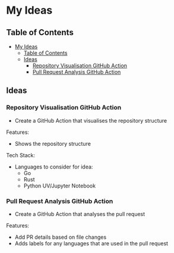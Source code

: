 # My Ideas

## Table of Contents

- [My Ideas](#my-ideas)
  - [Table of Contents](#table-of-contents)
  - [Ideas](#ideas)
    - [Repository Visualisation GitHub Action](#repository-visualisation-github-action)
    - [Pull Request Analysis GitHub Action](#pull-request-analysis-github-action)

## Ideas

### Repository Visualisation GitHub Action

- Create a GitHub Action that visualises the repository structure

Features:

- Shows the repository structure

Tech Stack:

- Languages to consider for idea:
  - Go
  - Rust
  - Python UV/Jupyter Notebook

### Pull Request Analysis GitHub Action

- Create a GitHub Action that analyses the pull request

Features:

- Add PR details based on file changes
- Adds labels for any languages that are used in the pull request

